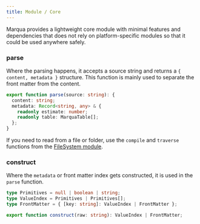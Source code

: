 ```yaml
---
title: Module / Core
---
```



Marqua provides a lightweight core module with minimal features and dependencies that does not rely on platform-specific modules so that it could be used anywhere safely.

### parse

Where the parsing happens, it accepts a source string and returns a `{ content, metadata }` structure. This function is mainly used to separate the front matter from the content.

```typescript
export function parse(source: string): {
  content: string;
  metadata: Record<string, any> & {
    readonly estimate: number;
    readonly table: MarquaTable[];
  };
}
```

<!-- markdownlint-disable MD051 -->
If you need to read from a file or folder, use the `compile` and `traverse` functions from the [FileSystem module](#module-fs).

### construct

Where the `metadata` or front matter index gets constructed, it is used in the `parse` function.

```typescript
type Primitives = null | boolean | string;
type ValueIndex = Primitives | Primitives[];
type FrontMatter = { [key: string]: ValueIndex | FrontMatter };

export function construct(raw: string): ValueIndex | FrontMatter;
```
